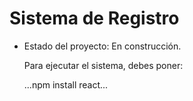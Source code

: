 <h1>Sistema de Registro</h1>

- Estado del proyecto: En construcción.

  Para ejecutar el sistema, debes poner:

  ...npm install react...
